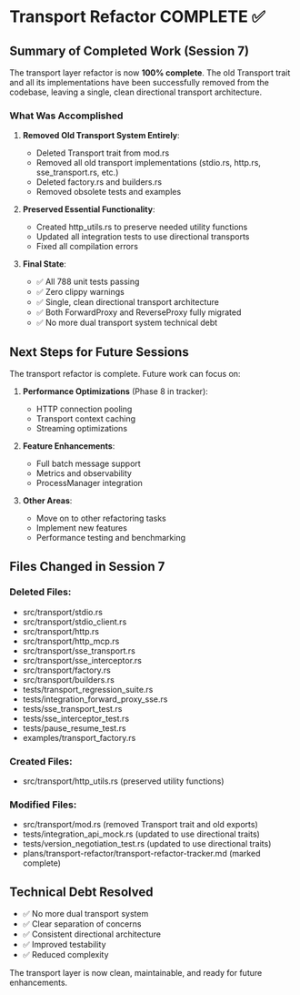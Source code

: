 # Transport Refactor COMPLETE ✅

## Summary of Completed Work (Session 7)

The transport layer refactor is now **100% complete**. The old Transport trait and all its implementations have been successfully removed from the codebase, leaving a single, clean directional transport architecture.

### What Was Accomplished

1. **Removed Old Transport System Entirely**:
   - Deleted Transport trait from mod.rs
   - Removed all old transport implementations (stdio.rs, http.rs, sse_transport.rs, etc.)
   - Deleted factory.rs and builders.rs
   - Removed obsolete tests and examples

2. **Preserved Essential Functionality**:
   - Created http_utils.rs to preserve needed utility functions
   - Updated all integration tests to use directional transports
   - Fixed all compilation errors

3. **Final State**:
   - ✅ All 788 unit tests passing
   - ✅ Zero clippy warnings
   - ✅ Single, clean directional transport architecture
   - ✅ Both ForwardProxy and ReverseProxy fully migrated
   - ✅ No more dual transport system technical debt

## Next Steps for Future Sessions

The transport refactor is complete. Future work can focus on:

1. **Performance Optimizations** (Phase 8 in tracker):
   - HTTP connection pooling
   - Transport context caching
   - Streaming optimizations

2. **Feature Enhancements**:
   - Full batch message support
   - Metrics and observability
   - ProcessManager integration

3. **Other Areas**:
   - Move on to other refactoring tasks
   - Implement new features
   - Performance testing and benchmarking

## Files Changed in Session 7

### Deleted Files:
- src/transport/stdio.rs
- src/transport/stdio_client.rs
- src/transport/http.rs
- src/transport/http_mcp.rs
- src/transport/sse_transport.rs
- src/transport/sse_interceptor.rs
- src/transport/factory.rs
- src/transport/builders.rs
- tests/transport_regression_suite.rs
- tests/integration_forward_proxy_sse.rs
- tests/sse_transport_test.rs
- tests/sse_interceptor_test.rs
- tests/pause_resume_test.rs
- examples/transport_factory.rs

### Created Files:
- src/transport/http_utils.rs (preserved utility functions)

### Modified Files:
- src/transport/mod.rs (removed Transport trait and old exports)
- tests/integration_api_mock.rs (updated to use directional traits)
- tests/version_negotiation_test.rs (updated to use directional traits)
- plans/transport-refactor/transport-refactor-tracker.md (marked complete)

## Technical Debt Resolved

- ✅ No more dual transport system
- ✅ Clear separation of concerns
- ✅ Consistent directional architecture
- ✅ Improved testability
- ✅ Reduced complexity

The transport layer is now clean, maintainable, and ready for future enhancements.